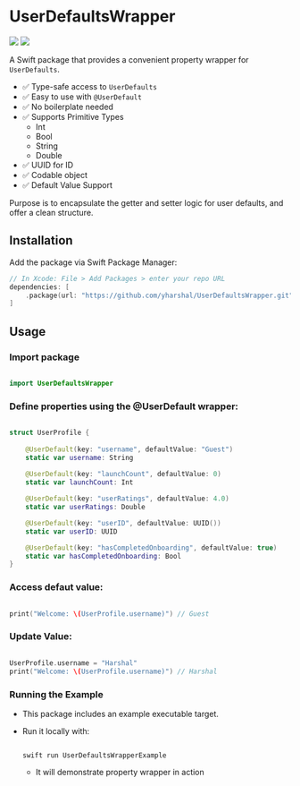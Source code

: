 # UserDefaultsWrapper

[![](https://img.shields.io/endpoint?url=https%3A%2F%2Fswiftpackageindex.com%2Fapi%2Fpackages%2Fyharshal%2FUserDefaultsWrapper%2Fbadge%3Ftype%3Dswift-versions)](https://swiftpackageindex.com/yharshal/UserDefaultsWrapper) [![](https://img.shields.io/endpoint?url=https%3A%2F%2Fswiftpackageindex.com%2Fapi%2Fpackages%2Fyharshal%2FUserDefaultsWrapper%2Fbadge%3Ftype%3Dplatforms)](https://swiftpackageindex.com/yharshal/UserDefaultsWrapper)

A Swift package that provides a convenient property wrapper for `UserDefaults`.

- ✅ Type-safe access to `UserDefaults`
- ✅ Easy to use with `@UserDefault`
- ✅ No boilerplate needed
- ✅ Supports Primitive Types
    - Int
    - Bool
    - String
    - Double
- ✅ UUID for ID
- ✅ Codable object
- ✅ Default Value Support

Purpose is to encapsulate the getter and setter logic for user defaults, and offer a clean structure.

## Installation

Add the package via Swift Package Manager:

```swift
// In Xcode: File > Add Packages > enter your repo URL
dependencies: [
    .package(url: "https://github.com/yharshal/UserDefaultsWrapper.git", from: "1.0.0")
]
```

## Usage

### Import package

```swift

import UserDefaultsWrapper

```

### Define properties using the @UserDefault wrapper:

```swift

struct UserProfile {
    
    @UserDefault(key: "username", defaultValue: "Guest")
    static var username: String
    
    @UserDefault(key: "launchCount", defaultValue: 0)
    static var launchCount: Int

    @UserDefault(key: "userRatings", defaultValue: 4.0)
    static var userRatings: Double

    @UserDefault(key: "userID", defaultValue: UUID())
    static var userID: UUID

    @UserDefault(key: "hasCompletedOnboarding", defaultValue: true)
    static var hasCompletedOnboarding: Bool
}
```

### Access defaut value:

```swift

print("Welcome: \(UserProfile.username)") // Guest

```

### Update Value:

```swift

UserProfile.username = "Harshal"
print("Welcome: \(UserProfile.username)") // Harshal

```

### Running the Example

- This package includes an example executable target.
- Run it locally with:

  ```
  
  swift run UserDefaultsWrapperExample
  
  ```
  
  - It will demonstrate property wrapper in action

